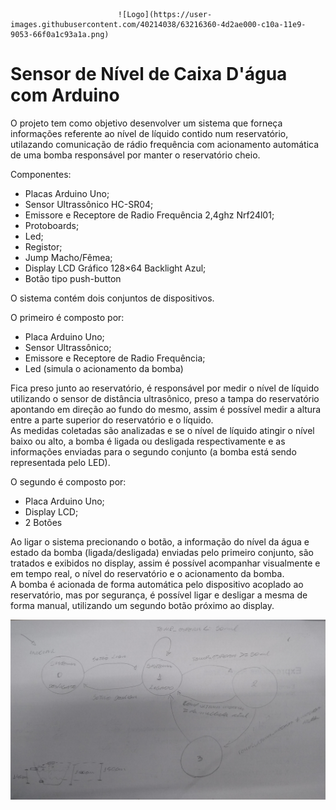                             ![Logo](https://user-images.githubusercontent.com/40214038/63216360-4d2ae000-c10a-11e9-9053-66f0a1c93a1a.png)

# Sensor de Nível de Caixa D'água com Arduino

  O projeto tem como objetivo desenvolver um sistema que forneça informações referente ao nível de líquido contido num reservatório, utilazando comunicação de rádio frequência com acionamento automática de uma bomba responsável por manter o reservatório cheio.

Componentes:
- Placas Arduino Uno; 
- Sensor Ultrassônico HC-SR04;
- Emissore e Receptore de Radio Frequência 2,4ghz Nrf24l01;
- Protoboards;
- Led;
- Registor;
- Jump Macho/Fêmea;
-  Display LCD Gráfico 128×64 Backlight Azul;
-  Botão tipo push-button

O sistema contém dois conjuntos de dispositivos.

O primeiro é composto por:
  - Placa Arduino Uno;
  - Sensor Ultrassônico;
  - Emissore e Receptore de Radio Frequência;
  - Led (simula o acionamento da bomba)
  
  <p>Fica preso junto ao reservatório, é responsável por medir o nível de líquido utilizando o sensor de distância ultrasônico, preso a tampa do reservatório apontando em direção ao fundo do mesmo, assim é possível medir a altura entre a parte superior do reservatório e o líquido.<br \> 
  As medidas coletadas são analizadas e se o nível de líquido atingir o nível baixo ou alto, a bomba é ligada ou desligada respectivamente e as informações enviadas para o segundo conjunto (a bomba está sendo representada pelo LED).

O segundo é composto por:
  - Placa Arduino Uno;
  - Display LCD;
  - 2 Botões
  
 <p>Ao ligar o sistema precionando o botão, a informação do nível da água e estado da bomba (ligada/desligada) enviadas pelo primeiro conjunto, são tratados e exibidos no display, assim é possível acompanhar visualmente e em tempo real, o nível do reservatório e o acionamento da bomba.<br \>
  A bomba é acionada de forma automática pelo dispositivo acoplado ao reservatório, mas por segurança, é possível ligar e desligar a mesma de forma manual, utilizando um segundo botão próximo ao display.


![MaqEstadoLogo](https://github.com/AndreSalgueiro/SE/blob/master/Projeto%20Final/Medidor%20de%20Nivel%20Caixa%20Dagua/Maq_etado_inicial.jpg)

